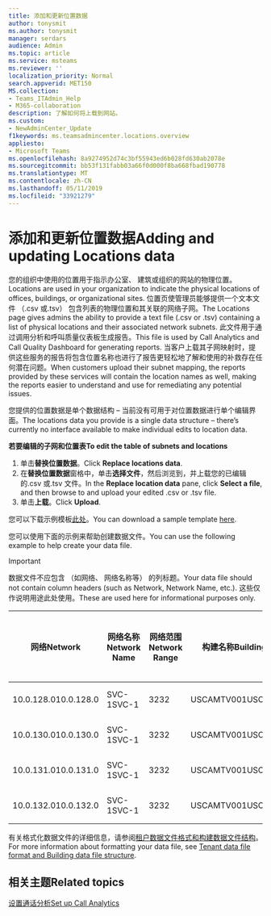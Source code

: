 ```yaml
---
title: 添加和更新位置数据
author: tonysmit
ms.author: tonysmit
manager: serdars
audience: Admin
ms.topic: article
ms.service: msteams
ms.reviewer: ''
localization_priority: Normal
search.appverid: MET150
MS.collection:
- Teams_ITAdmin_Help
- M365-collaboration
description: 了解如何将上载到网站。
ms.custom:
- NewAdminCenter_Update
f1keywords: ms.teamsadmincenter.locations.overview
appliesto:
- Microsoft Teams
ms.openlocfilehash: 8a9274952d74c3bf55943ed6b028fd630ab2078e
ms.sourcegitcommit: bb53f131fabb03a66f0d000f8ba668fbad190778
ms.translationtype: MT
ms.contentlocale: zh-CN
ms.lasthandoff: 05/11/2019
ms.locfileid: "33921279"
---
```

<a name="adding-and-updating-locations-data"></a><span data-ttu-id="60c1f-103">添加和更新位置数据</span><span class="sxs-lookup"><span data-stu-id="60c1f-103">Adding and updating Locations data</span></span>
============================

<span data-ttu-id="60c1f-104">您的组织中使用的位置用于指示办公室、 建筑或组织的网站的物理位置。</span><span class="sxs-lookup"><span data-stu-id="60c1f-104">Locations are used in your organization to indicate the physical locations of offices, buildings, or organizational sites.</span></span> <span data-ttu-id="60c1f-105">位置页使管理员能够提供一个文本文件 （.csv 或.tsv） 包含列表的物理位置和其关联的网络子网。</span><span class="sxs-lookup"><span data-stu-id="60c1f-105">The Locations page gives admins the ability to provide a text file (.csv or .tsv) containing a list of physical locations and their associated network subnets.</span></span> <span data-ttu-id="60c1f-106">此文件用于通过调用分析和呼叫质量仪表板生成报告。</span><span class="sxs-lookup"><span data-stu-id="60c1f-106">This file is used by Call Analytics and Call Quality Dashboard for generating reports.</span></span> <span data-ttu-id="60c1f-107">当客户上载其子网映射时，提供这些服务的报告将包含位置名称也进行了报告更轻松地了解和使用的补救存在任何潜在问题。</span><span class="sxs-lookup"><span data-stu-id="60c1f-107">When customers upload their subnet mapping, the reports provided by these services will contain the location names as well, making the reports easier to understand and use for remediating any potential issues.</span></span>

<span data-ttu-id="60c1f-108">您提供的位置数据是单个数据结构 – 当前没有可用于对位置数据进行单个编辑界面。</span><span class="sxs-lookup"><span data-stu-id="60c1f-108">The locations data you provide is a single data structure – there’s currently no interface available to make individual edits to location data.</span></span> 

<span data-ttu-id="60c1f-109">**若要编辑的子网和位置表**</span><span class="sxs-lookup"><span data-stu-id="60c1f-109">**To edit the table of subnets and locations**</span></span>

1. <span data-ttu-id="60c1f-110">单击**替换位置数据**。</span><span class="sxs-lookup"><span data-stu-id="60c1f-110">Click **Replace locations data**.</span></span>
2. <span data-ttu-id="60c1f-111">在**替换位置数据**窗格中，单击**选择文件**，然后浏览到，并上载您的已编辑的.csv 或.tsv 文件。</span><span class="sxs-lookup"><span data-stu-id="60c1f-111">In the **Replace location data** pane, click **Select a file**, and then browse to and upload your edited .csv or .tsv file.</span></span> 
3. <span data-ttu-id="60c1f-112">单击**上载**。</span><span class="sxs-lookup"><span data-stu-id="60c1f-112">Click **Upload**.</span></span> 


<span data-ttu-id="60c1f-113">您可以下载示例模板[此处](https://github.com/MicrosoftDocs/OfficeDocs-SkypeForBusiness/blob/live/Teams/downloads/locations-template.zip?raw=true)。</span><span class="sxs-lookup"><span data-stu-id="60c1f-113">You can download a sample template [here](https://github.com/MicrosoftDocs/OfficeDocs-SkypeForBusiness/blob/live/Teams/downloads/locations-template.zip?raw=true).</span></span>

<span data-ttu-id="60c1f-114">您可以使用下面的示例来帮助创建数据文件。</span><span class="sxs-lookup"><span data-stu-id="60c1f-114">You can use the following example to help create your data file.</span></span> 

> [!IMPORTANT]
> <span data-ttu-id="60c1f-115">数据文件不应包含 （如网络、 网络名称等） 的列标题。</span><span class="sxs-lookup"><span data-stu-id="60c1f-115">Your data file should not contain column headers (such as Network, Network Name, etc.).</span></span> <span data-ttu-id="60c1f-116">这些仅作说明用途此处使用。</span><span class="sxs-lookup"><span data-stu-id="60c1f-116">These are used here for informational purposes only.</span></span> </br>

|<span data-ttu-id="60c1f-117">网络</span><span class="sxs-lookup"><span data-stu-id="60c1f-117">Network</span></span>|<span data-ttu-id="60c1f-118">网络名称</span><span class="sxs-lookup"><span data-stu-id="60c1f-118">Network Name</span></span>|<span data-ttu-id="60c1f-119">网络范围</span><span class="sxs-lookup"><span data-stu-id="60c1f-119">Network Range</span></span>|<span data-ttu-id="60c1f-120">构建名称</span><span class="sxs-lookup"><span data-stu-id="60c1f-120">Building Name</span></span>|<span data-ttu-id="60c1f-121">所有权类型</span><span class="sxs-lookup"><span data-stu-id="60c1f-121">Ownership Type</span></span>|<span data-ttu-id="60c1f-122">构建基类型</span><span class="sxs-lookup"><span data-stu-id="60c1f-122">Building Type</span></span>|<span data-ttu-id="60c1f-123">构建 Office 类型</span><span class="sxs-lookup"><span data-stu-id="60c1f-123">Building Office Type</span></span>|<span data-ttu-id="60c1f-124">城市</span><span class="sxs-lookup"><span data-stu-id="60c1f-124">City</span></span>|<span data-ttu-id="60c1f-125">邮政编码</span><span class="sxs-lookup"><span data-stu-id="60c1f-125">Zip Code</span></span>|<span data-ttu-id="60c1f-126">国家/地区</span><span class="sxs-lookup"><span data-stu-id="60c1f-126">Country</span></span>|<span data-ttu-id="60c1f-127">省/市/自治区</span><span class="sxs-lookup"><span data-stu-id="60c1f-127">State</span></span>|<span data-ttu-id="60c1f-128">区域</span><span class="sxs-lookup"><span data-stu-id="60c1f-128">Region</span></span>|<span data-ttu-id="60c1f-129">内部 Corp</span><span class="sxs-lookup"><span data-stu-id="60c1f-129">Inside Corp</span></span>|<span data-ttu-id="60c1f-130">Express 路由</span><span class="sxs-lookup"><span data-stu-id="60c1f-130">Express Route</span></span>|
|-|-|-|-|-|-|-|-|-|-|-|-|-|-|
|<span data-ttu-id="60c1f-131">10.0.128.0</span><span class="sxs-lookup"><span data-stu-id="60c1f-131">10.0.128.0</span></span> |<span data-ttu-id="60c1f-132">SVC-1</span><span class="sxs-lookup"><span data-stu-id="60c1f-132">SVC-1</span></span>|<span data-ttu-id="60c1f-133">32</span><span class="sxs-lookup"><span data-stu-id="60c1f-133">32</span></span>|<span data-ttu-id="60c1f-134">USCAMTV001</span><span class="sxs-lookup"><span data-stu-id="60c1f-134">USCAMTV001</span></span>|<span data-ttu-id="60c1f-135">Contoso 租用 RE&F</span><span class="sxs-lookup"><span data-stu-id="60c1f-135">Contoso Leased RE&F</span></span>|<span data-ttu-id="60c1f-136">Office</span><span class="sxs-lookup"><span data-stu-id="60c1f-136">Office</span></span>|<span data-ttu-id="60c1f-137">RE&F</span><span class="sxs-lookup"><span data-stu-id="60c1f-137">RE&F</span></span>|<span data-ttu-id="60c1f-138">山地视图</span><span class="sxs-lookup"><span data-stu-id="60c1f-138">Mountain View</span></span>|<span data-ttu-id="60c1f-139">94043</span><span class="sxs-lookup"><span data-stu-id="60c1f-139">94043</span></span>|<span data-ttu-id="60c1f-140">我们</span><span class="sxs-lookup"><span data-stu-id="60c1f-140">US</span></span>|<span data-ttu-id="60c1f-141">CA</span><span class="sxs-lookup"><span data-stu-id="60c1f-141">CA</span></span>|<span data-ttu-id="60c1f-142">我们</span><span class="sxs-lookup"><span data-stu-id="60c1f-142">US</span></span>|<span data-ttu-id="60c1f-143">1</span><span class="sxs-lookup"><span data-stu-id="60c1f-143">1</span></span>|<span data-ttu-id="60c1f-144">1</span><span class="sxs-lookup"><span data-stu-id="60c1f-144">1</span></span>|
|<span data-ttu-id="60c1f-145">10.0.130.0</span><span class="sxs-lookup"><span data-stu-id="60c1f-145">10.0.130.0</span></span> |<span data-ttu-id="60c1f-146">SVC-1</span><span class="sxs-lookup"><span data-stu-id="60c1f-146">SVC-1</span></span>|<span data-ttu-id="60c1f-147">32</span><span class="sxs-lookup"><span data-stu-id="60c1f-147">32</span></span>|<span data-ttu-id="60c1f-148">USCAMTV001</span><span class="sxs-lookup"><span data-stu-id="60c1f-148">USCAMTV001</span></span>|<span data-ttu-id="60c1f-149">Contoso 租用 RE&F</span><span class="sxs-lookup"><span data-stu-id="60c1f-149">Contoso Leased RE&F</span></span>|<span data-ttu-id="60c1f-150">Office</span><span class="sxs-lookup"><span data-stu-id="60c1f-150">Office</span></span>|<span data-ttu-id="60c1f-151">RE&F</span><span class="sxs-lookup"><span data-stu-id="60c1f-151">RE&F</span></span>|<span data-ttu-id="60c1f-152">山地视图</span><span class="sxs-lookup"><span data-stu-id="60c1f-152">Mountain View</span></span>|<span data-ttu-id="60c1f-153">94043</span><span class="sxs-lookup"><span data-stu-id="60c1f-153">94043</span></span>|<span data-ttu-id="60c1f-154">我们</span><span class="sxs-lookup"><span data-stu-id="60c1f-154">US</span></span>|<span data-ttu-id="60c1f-155">CA</span><span class="sxs-lookup"><span data-stu-id="60c1f-155">CA</span></span>|<span data-ttu-id="60c1f-156">我们</span><span class="sxs-lookup"><span data-stu-id="60c1f-156">US</span></span>|<span data-ttu-id="60c1f-157">1</span><span class="sxs-lookup"><span data-stu-id="60c1f-157">1</span></span>|<span data-ttu-id="60c1f-158">1</span><span class="sxs-lookup"><span data-stu-id="60c1f-158">1</span></span>|
|<span data-ttu-id="60c1f-159">10.0.131.0</span><span class="sxs-lookup"><span data-stu-id="60c1f-159">10.0.131.0</span></span> |<span data-ttu-id="60c1f-160">SVC-1</span><span class="sxs-lookup"><span data-stu-id="60c1f-160">SVC-1</span></span>|<span data-ttu-id="60c1f-161">32</span><span class="sxs-lookup"><span data-stu-id="60c1f-161">32</span></span>|<span data-ttu-id="60c1f-162">USCAMTV001</span><span class="sxs-lookup"><span data-stu-id="60c1f-162">USCAMTV001</span></span>|<span data-ttu-id="60c1f-163">Contoso 租用 RE&F</span><span class="sxs-lookup"><span data-stu-id="60c1f-163">Contoso Leased RE&F</span></span>|<span data-ttu-id="60c1f-164">Office</span><span class="sxs-lookup"><span data-stu-id="60c1f-164">Office</span></span>|<span data-ttu-id="60c1f-165">RE&F</span><span class="sxs-lookup"><span data-stu-id="60c1f-165">RE&F</span></span>|<span data-ttu-id="60c1f-166">山地视图</span><span class="sxs-lookup"><span data-stu-id="60c1f-166">Mountain View</span></span>|<span data-ttu-id="60c1f-167">94043</span><span class="sxs-lookup"><span data-stu-id="60c1f-167">94043</span></span>|<span data-ttu-id="60c1f-168">我们</span><span class="sxs-lookup"><span data-stu-id="60c1f-168">US</span></span>|<span data-ttu-id="60c1f-169">CA</span><span class="sxs-lookup"><span data-stu-id="60c1f-169">CA</span></span>|<span data-ttu-id="60c1f-170">我们</span><span class="sxs-lookup"><span data-stu-id="60c1f-170">US</span></span>|<span data-ttu-id="60c1f-171">1</span><span class="sxs-lookup"><span data-stu-id="60c1f-171">1</span></span>|<span data-ttu-id="60c1f-172">1</span><span class="sxs-lookup"><span data-stu-id="60c1f-172">1</span></span>|
|<span data-ttu-id="60c1f-173">10.0.132.0</span><span class="sxs-lookup"><span data-stu-id="60c1f-173">10.0.132.0</span></span> |<span data-ttu-id="60c1f-174">SVC-1</span><span class="sxs-lookup"><span data-stu-id="60c1f-174">SVC-1</span></span>|<span data-ttu-id="60c1f-175">32</span><span class="sxs-lookup"><span data-stu-id="60c1f-175">32</span></span>|<span data-ttu-id="60c1f-176">USCAMTV001</span><span class="sxs-lookup"><span data-stu-id="60c1f-176">USCAMTV001</span></span>|<span data-ttu-id="60c1f-177">Contoso 租用 RE&F</span><span class="sxs-lookup"><span data-stu-id="60c1f-177">Contoso Leased RE&F</span></span>|<span data-ttu-id="60c1f-178">Office</span><span class="sxs-lookup"><span data-stu-id="60c1f-178">Office</span></span>|<span data-ttu-id="60c1f-179">RE&F</span><span class="sxs-lookup"><span data-stu-id="60c1f-179">RE&F</span></span>|<span data-ttu-id="60c1f-180">山地视图</span><span class="sxs-lookup"><span data-stu-id="60c1f-180">Mountain View</span></span>|<span data-ttu-id="60c1f-181">94043</span><span class="sxs-lookup"><span data-stu-id="60c1f-181">94043</span></span>|<span data-ttu-id="60c1f-182">我们</span><span class="sxs-lookup"><span data-stu-id="60c1f-182">US</span></span>|<span data-ttu-id="60c1f-183">CA</span><span class="sxs-lookup"><span data-stu-id="60c1f-183">CA</span></span>|<span data-ttu-id="60c1f-184">我们</span><span class="sxs-lookup"><span data-stu-id="60c1f-184">US</span></span>|<span data-ttu-id="60c1f-185">1</span><span class="sxs-lookup"><span data-stu-id="60c1f-185">1</span></span>|<span data-ttu-id="60c1f-186">1</span><span class="sxs-lookup"><span data-stu-id="60c1f-186">1</span></span>|


<span data-ttu-id="60c1f-187">有关格式化数据文件的详细信息，请参阅[租户数据文件格式和构建数据文件结构](turning-on-and-using-call-quality-dashboard.md#tenant-data-file-format-and-building-data-file-structure)。</span><span class="sxs-lookup"><span data-stu-id="60c1f-187">For more information about formatting your data file, see [Tenant data file format and Building data file structure](turning-on-and-using-call-quality-dashboard.md#tenant-data-file-format-and-building-data-file-structure).</span></span>


## <a name="related-topics"></a><span data-ttu-id="60c1f-188">相关主题</span><span class="sxs-lookup"><span data-stu-id="60c1f-188">Related topics</span></span>

[<span data-ttu-id="60c1f-189">设置通话分析</span><span class="sxs-lookup"><span data-stu-id="60c1f-189">Set up Call Analytics</span></span>](set-up-call-analytics.md)
